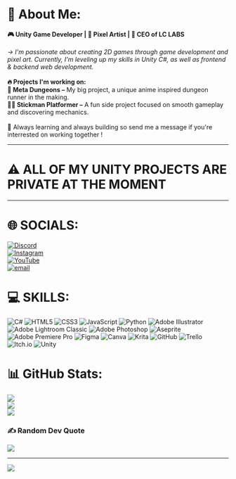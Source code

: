 # 💫 About Me:
**🎮 Unity Game Developer | 🎨 Pixel Artist | 🏢 CEO of LC LABS**
<br><br>
*-> I'm passionate about creating 2D games through game development and pixel art. Currently, I'm leveling up my skills in Unity C#, as well as frontend & backend web development.*
<br><br>__🔥 Projects I'm working on:__
<br>**🏰 Meta Dungeons –** My big project, a unique anime inspired dungeon runner in the making.
<br>**🏃‍♂️ Stickman Platformer –** A fun side project focused on smooth gameplay and discovering mechanics.
<br><br>🚀 Always learning and always building so send me a message if you're interrested on working together !<br>

<hr>

# ⚠️ ALL OF MY UNITY PROJECTS ARE PRIVATE AT THE MOMENT

<hr>

# 🌐 SOCIALS:
[![Discord](https://img.shields.io/badge/Discord-%237289DA.svg?logo=discord&logoColor=white)](https://discord.gg/https://discord.gg/q8ZfJ5D8UN) <br>
[![Instagram](https://img.shields.io/badge/Instagram-%23E4405F.svg?logo=Instagram&logoColor=white)](https://instagram.com/lc_labs_studios) <br>
[![YouTube](https://img.shields.io/badge/YouTube-%23FF0000.svg?logo=YouTube&logoColor=white)](https://youtube.com/@@lc_labs) <br>
[![email](https://img.shields.io/badge/Email-D14836?logo=gmail&logoColor=white)](mailto:leoncarter4200@gmail.com) <br>

# 💻 SKILLS:
![C#](https://img.shields.io/badge/c%23-%23239120.svg?style=for-the-badge&logo=csharp&logoColor=white) ![HTML5](https://img.shields.io/badge/html5-%23E34F26.svg?style=for-the-badge&logo=html5&logoColor=white) ![CSS3](https://img.shields.io/badge/css3-%231572B6.svg?style=for-the-badge&logo=css3&logoColor=white) ![JavaScript](https://img.shields.io/badge/javascript-%23323330.svg?style=for-the-badge&logo=javascript&logoColor=%23F7DF1E) ![Python](https://img.shields.io/badge/python-3670A0?style=for-the-badge&logo=python&logoColor=ffdd54) ![Adobe Illustrator](https://img.shields.io/badge/adobe%20illustrator-%23FF9A00.svg?style=for-the-badge&logo=adobe%20illustrator&logoColor=white) ![Adobe Lightroom Classic](https://img.shields.io/badge/Adobe%20Lightroom%20Classic-31A8FF.svg?style=for-the-badge&logo=Adobe%20Lightroom%20Classic&logoColor=white) ![Adobe Photoshop](https://img.shields.io/badge/adobe%20photoshop-%2331A8FF.svg?style=for-the-badge&logo=adobe%20photoshop&logoColor=white) ![Aseprite](https://img.shields.io/badge/Aseprite-FFFFFF?style=for-the-badge&logo=Aseprite&logoColor=#7D929E) ![Adobe Premiere Pro](https://img.shields.io/badge/Adobe%20Premiere%20Pro-9999FF.svg?style=for-the-badge&logo=Adobe%20Premiere%20Pro&logoColor=white) ![Figma](https://img.shields.io/badge/figma-%23F24E1E.svg?style=for-the-badge&logo=figma&logoColor=white) ![Canva](https://img.shields.io/badge/Canva-%2300C4CC.svg?style=for-the-badge&logo=Canva&logoColor=white) ![Krita](https://img.shields.io/badge/Krita-203759?style=for-the-badge&logo=krita&logoColor=EEF37B) ![GitHub](https://img.shields.io/badge/github-%23121011.svg?style=for-the-badge&logo=github&logoColor=white) ![Trello](https://img.shields.io/badge/Trello-%23026AA7.svg?style=for-the-badge&logo=Trello&logoColor=white) ![Itch.io](https://img.shields.io/badge/Itch-%23FF0B34.svg?style=for-the-badge&logo=Itch.io&logoColor=white) ![Unity](https://img.shields.io/badge/unity-%23000000.svg?style=for-the-badge&logo=unity&logoColor=white)
# 📊 GitHub Stats:
![](https://github-readme-stats.vercel.app/api?username=8BallGuyz&theme=github_dark&hide_border=false&include_all_commits=false&count_private=false)<br/>
![](https://github-readme-streak-stats.herokuapp.com/?user=8BallGuyz&theme=github_dark&hide_border=false)<br/>
![](https://github-readme-stats.vercel.app/api/top-langs/?username=8BallGuyz&theme=github_dark&hide_border=false&include_all_commits=false&count_private=false&layout=compact)

### ✍️ Random Dev Quote
![](https://quotes-github-readme.vercel.app/api?type=horizontal&theme=tokyonight)

---
[![](https://visitcount.itsvg.in/api?id=8BallGuyz&icon=4&color=0)](https://visitcount.itsvg.in)

<!-- Proudly created with GPRM ( https://gprm.itsvg.in ) -->
